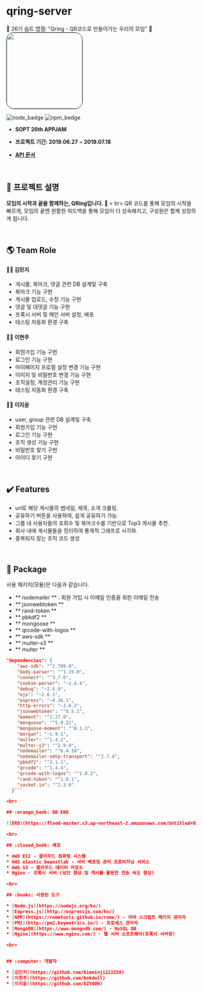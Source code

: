 # qring-server
🐬 26기 솝트 앱잼: "Qring - QR코드로 만들어가는 우리의 모임" 🐬
<img style="border: 1px solid black !important; border-radius:20px;" src="https://flood-master.s3.ap-northeast-2.amazonaws.com/KakaoTalk_Photo_2020-01-02-03-54-55-1.png" width="200px" />

![node_badge](https://img.shields.io/badge/node-%3E%3D%208.0.0-green)
![npm_bedge](https://img.shields.io/badge/npm-v6.14.2-blue)

* <b> SOPT 26th APPJAM
    
* 프로젝트 기간: 2019.06.27 ~ 2019.07.18

* [API 문서](https://github.com/qring-sopt/qring-server/wiki)</b>

<br>


## :bookmark_tabs: 프로젝트 설명

<b>모임의 시작과 끝을 함께하는, QRing입니다. 🐬</b> 
< br>
QR 코드를 통해 모임의 시작을 빠르게, 모임의 끝엔 원활한 피드백을 통해 모임이 더 성숙해지고, 구성원은 함께 성장하게 됩니다.

<br>

## :earth_americas: Team Role 


#### :surfing_woman: 김민지

- 게시물, 북마크, 댓글 관련 DB 설계및 구축
- 북마크 기능 구현
- 게시물 업로드, 수정 기능 구현
- 댓글 및 대댓글 기능 구현
- 프록시 서버 및 메인 서버 설정, 배포
- 테스팅 자동화 환경 구축

#### :surfing_woman: 이현주

- 회원가입 기능 구현
- 로그인 기능 구현
- 마이페이지 프로필 설정 변경 기능 구현
- 이미지 및 비밀번호 변경 기능 구현
- 조직설정, 계정관리 기능 구현
- 테스팅 자동화 환경 구축

#### :surfing_woman: 이지윤

- user, group 관련 DB 설계및 구축
- 회원가입 기능 구현
- 로그인 기능 구현
- 조직 생성 기능 구현
- 비밀번호 찾기 구현
- 아이디 찾기 구현

<br>

## :heavy_check_mark: Features

- url로 해당 게시물의 썸네일, 제목, 소개 크롤링.
- 공유하기 버튼을 사용하여, 쉽게 공유하기 가능.
- 그룹 내 사용자들의 조회수 및 북마크수를 기반으로 Top3 게시물 추천.
- 회사 내에 게시물들을 정리하여 통계적 그래프로 시각화.
- 중복되지 않는 조직 코드 생성

<br>

## :blue_book: Package

사용 패키지(모듈)은 다음과 같습니다.

- ** nodemailer ** : 회원 가입 시 이메일 인증을 위한 이메일 전송
- ** jsonwebtoken **
- ** rand-token **
- ** pbkdf2 **
- ** mongoose **
- ** qrcode-with-logos **
- ** aws-sdk **
- ** multer-s3 **
- ** multer **

```json
"dependencies": {
    "aws-sdk": "^2.709.0",
    "body-parser": "^1.19.0",
    "connect": "^3.7.0",
    "cookie-parser": "~1.4.4",
    "debug": "~2.6.9",
    "ejs": "~2.6.1",
    "express": "~4.16.1",
    "http-errors": "~1.6.3",
    "jsonwebtoken": "^8.5.1",
    "moment": "^2.27.0",
    "mongoose": "^5.9.21",
    "mongoose-moment": "^0.1.3",
    "morgan": "~1.9.1",
    "multer": "^1.4.2",
    "multer-s3": "^2.9.0",
    "nodemailer": "^6.4.10",
    "nodemailer-smtp-transport": "^2.7.4",
    "pbkdf2": "^3.1.1",
    "qrcode": "^1.4.4",
    "qrcode-with-logos": "^1.0.2",
    "rand-token": "^1.0.1",
    "socket.io": "^2.3.0"
  }```

<br>

## :orange_book: DB ERD

![ERD](https://flood-master.s3.ap-northeast-2.amazonaws.com/Untitled+Diagram.png)

<br>

## :closed_book: 배포

* AWS EC2 - 클라우드 컴퓨팅 시스템
* AWS elastic beanstlak - 서버 배포및 관리 프로비저닝 서비스
* AWS S3 - 클라우드 데이터 저장소
* Nginx - 프록시 서버 (보안 향상 및 캐시를 활용한 전송 속도 향상)

<br>

## :books: 사용된 도구 

* [Node.js](https://nodejs.org/ko/)
* [Express.js](http://expressjs.com/ko/) 
* [NPM](https://rometools.github.io/rome/) - 자바 스크립트 패키지 관리자
* [PM2](http://pm2.keymetrics.io/) - 프로세스 관리자
* [MongoDB](https://www.mongodb.com/) - NoSQL DB
* [Nginx](https://www.nginx.com/) - 웹 서버 소프트웨어(프록시 서버용)

<br>


## :computer: 개발자

* [김민지](https://github.com/kimminji122258)
* [이현주](https://github.com/bokdoll)
* [이지윤](https://github.com/EZYOON)
